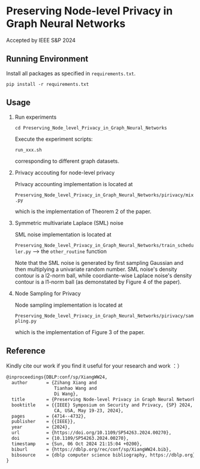 # Preserving Node-level Privacy in Graph Neural Networks
Accepted by IEEE S&P 2024

## Running Environment
Install all packages as specified in `requirements.txt`.

`pip install -r requirements.txt`

## Usage

1. Run experiments

    `cd Preserving_Node_level_Privacy_in_Graph_Neural_Networks`
    
    Execute the experiment scripts:
    
    `run_xxx.sh` 

    corresponding to different graph datasets.

2. Privacy accouting for node-level privacy

    Privacy accounting implementation is located at 
    
    `Preserving_Node_level_Privacy_in_Graph_Neural_Networks/pirivacy/mix.py`

    which is the implementation of Theorem 2 of the paper.

3. Symmetric multivariate Laplace (SML) noise

    SML noise implementation is located at 
    
    `Preserving_Node_level_Privacy_in_Graph_Neural_Networks/train_scheduler.py` --> the `other_routine` function

    Note that the SML noise is generated by first sampling Gaussian and then multiplying a univariate random number. SML noise's density contour is a l2-norm ball, while coordiante-wise Laplace noise's density contour is a l1-norm ball (as demonstated by Figure 4 of the paper).

4. Node Sampling for Privacy

    Node sampling implementation is located at 
    
    `Preserving_Node_level_Privacy_in_Graph_Neural_Networks/pirivacy/sampling.py`

    which is the implementation of Figure 3 of the paper.

## Reference
Kindly cite our work if you find it useful for your research and work ：）
```tex
@inproceedings{DBLP:conf/sp/XiangWW24,
  author       = {Zihang Xiang and
                  Tianhao Wang and
                  Di Wang},
  title        = {Preserving Node-level Privacy in Graph Neural Networks},
  booktitle    = {{IEEE} Symposium on Security and Privacy, {SP} 2024, San Francisco,
                  CA, USA, May 19-23, 2024},
  pages        = {4714--4732},
  publisher    = {{IEEE}},
  year         = {2024},
  url          = {https://doi.org/10.1109/SP54263.2024.00270},
  doi          = {10.1109/SP54263.2024.00270},
  timestamp    = {Sun, 06 Oct 2024 21:15:04 +0200},
  biburl       = {https://dblp.org/rec/conf/sp/XiangWW24.bib},
  bibsource    = {dblp computer science bibliography, https://dblp.org}
}
```